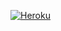 [![Heroku](https://www.herokucdn.com/deploy/button.svg)](https://heroku.com/deploy?template=https://github.com/Pexxil/spam3.git)


